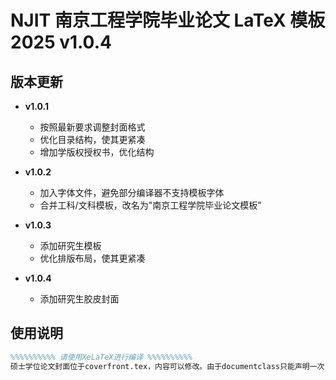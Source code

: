 # NJIT 南京工程学院毕业论文 LaTeX 模板 2025 v1.0.4

## 版本更新
- **v1.0.1**  
  - 按照最新要求调整封面格式  
  - 优化目录结构，使其更紧凑  
  - 增加学版权授权书，优化结构  

- **v1.0.2**  
  - 加入字体文件，避免部分编译器不支持模板字体  
  - 合并工科/文科模板，改名为"南京工程学院毕业论文模板"  

- **v1.0.3**  
  - 添加研究生模板  
  - 优化排版布局，使其更紧凑
 
 - **v1.0.4**  
   - 添加研究生胶皮封面 

## 使用说明
```latex
%%%%%%%%%% 请使用XeLaTeX进行编译 %%%%%%%%%%
硕士学位论文封面位于coverfront.tex，内容可以修改。由于documentclass只能声明一次，因此封面文件需要自行编译为coverfront.pdf放到一级目录下。
